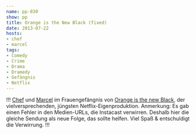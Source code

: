 ```yaml
---
name: pp-030
show: pp
title: Orange is the New Black (fixed)
date: 2013-07-22
hosts:
- chef
- marcel
tags:
- Comedy
- Crime
- Drama
- Dramedy
- Gefängnis
- Netflix
---
```

!!!
[Chef](https://twitter.com/grischder) und [Marcel](http://twitter.com/xartas) im Frauengefängnis von [Orange is the new Black](http://www.imdb.com/title/tt2372162), der vielversprechenden, jüngsten Netflix-Eigenproduktion. Anmerkung: Es gab einen Fehler in den Medien-URLs, die Instacast verwirren. Deshalb hier die gleiche Sendung als neue Folge, das sollte helfen. Viel Spaß & entschuldigt die Verwirrung.
!!!

